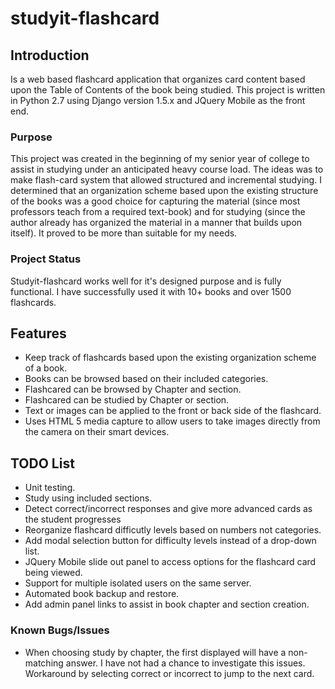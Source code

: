 studyit-flashcard
=================

<h2>Introduction</h2>
<p>Is a web based flashcard application that organizes card content based upon the Table of Contents of the book being studied.  This project is written in Python 2.7 using Django version 1.5.x and JQuery Mobile as the front end.</p>

<h3>Purpose</h3>
<p>This project was created in the beginning of my senior year of college to assist in studying under an anticipated heavy course load.  The ideas was to make flash-card system that allowed structured and incremental studying. I determined that an organization scheme based upon the existing structure of the books was a good choice for capturing the material (since most professors teach from a required text-book) and for studying (since the author already has organized the material in a manner that builds upon itself).  It proved to be more than suitable for my needs.</p>

<h3>Project Status</h3>
<p>Studyit-flashcard works well for it's designed purpose and is fully functional.  I have successfully used it with 10+ books and over 1500 flashcards.</p>

<h2>Features</h2>
<ul>
<li>Keep track of flashcards based upon the existing organization scheme of a book.</li>
<li>Books can be browsed based on their included categories.</li>
<li>Flashcared can be browsed by Chapter and section.</li>
<li>Flashcared can be studied by Chapter or section.</li>
<li>Text or images can be applied to the front or back side of the flashcard.</li>
<li>Uses HTML 5 media capture to allow users to take images directly from the camera on their smart devices.</li>
</ul>


<h2>TODO List</h2>
<ul>
<li>Unit testing.</li>
<li>Study using included sections.</li>
<li>Detect correct/incorrect responses and give more advanced cards as the student progresses</li>
<li>Reorganize flashcard difficutly levels based on numbers not categories.</li>
<li>Add modal selection button for difficulty levels instead of a drop-down list.</li>
<li>JQuery Mobile slide out panel to access options for the flashcard card being viewed.</li>
<li>Support for multiple isolated users on the same server.</li>
<li>Automated book backup and restore.</li>
<li>Add admin panel links to assist in book chapter and section creation.</li>

</ul>

<h3>Known Bugs/Issues</h3>
<ul>
<li>When choosing study by chapter, the first displayed will have a non-matching answer.  I have not had a chance to investigate this issues.  Workaround by selecting correct or incorrect to jump to the next card.</li>

</ul>


